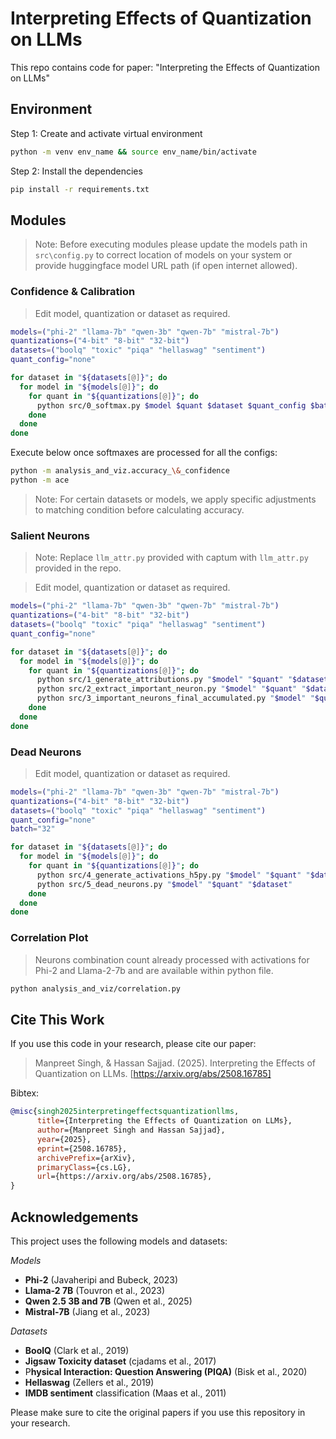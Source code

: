 # Interpreting Effects of Quantization on LLMs
 This repo contains code for paper: "Interpreting the Effects of Quantization on LLMs"

 ## Environment

Step 1: Create and activate virtual environment
```bash
python -m venv env_name && source env_name/bin/activate
```

Step 2: Install the dependencies
```bash
pip install -r requirements.txt
```

## Modules
> Note: 
> Before executing modules please update the models path in `src\config.py` to correct location of models on your system or provide huggingface model URL path (if open internet allowed).

### Confidence & Calibration
> Edit model, quantization or dataset as required.

```bash
models=("phi-2" "llama-7b" "qwen-3b" "qwen-7b" "mistral-7b")
quantizations=("4-bit" "8-bit" "32-bit")
datasets=("boolq" "toxic" "piqa" "hellaswag" "sentiment")
quant_config="none"

for dataset in "${datasets[@]}"; do
  for model in "${models[@]}"; do
    for quant in "${quantizations[@]}"; do
      python src/0_softmax.py $model $quant $dataset $quant_config $batch
    done
  done
done
```

Execute below once softmaxes are processed for all the configs:
```bash
python -m analysis_and_viz.accuracy_\&_confidence
python -m ace
```
> Note: For certain datasets or models, we apply specific adjustments to matching condition before calculating accuracy.



### Salient Neurons
> Note: Replace `llm_attr.py` provided with captum with `llm_attr.py` provided in the repo.

> Edit model, quantization or dataset as required.

```bash
models=("phi-2" "llama-7b" "qwen-3b" "qwen-7b" "mistral-7b")
quantizations=("4-bit" "8-bit" "32-bit")
datasets=("boolq" "toxic" "piqa" "hellaswag" "sentiment")
quant_config="none"

for dataset in "${datasets[@]}"; do
  for model in "${models[@]}"; do
    for quant in "${quantizations[@]}"; do
      python src/1_generate_attributions.py "$model" "$quant" "$dataset" 32 "$quant_config"
      python src/2_extract_important_neuron.py "$model" "$quant" "$dataset"
      python src/3_important_neurons_final_accumulated.py "$model" "$quant" "$dataset"
    done
  done
done
```

### Dead Neurons
> Edit model, quantization or dataset as required.

```bash
models=("phi-2" "llama-7b" "qwen-3b" "qwen-7b" "mistral-7b")
quantizations=("4-bit" "8-bit" "32-bit")
datasets=("boolq" "toxic" "piqa" "hellaswag" "sentiment")
quant_config="none"
batch="32"

for dataset in "${datasets[@]}"; do
  for model in "${models[@]}"; do
    for quant in "${quantizations[@]}"; do
      python src/4_generate_activations_h5py.py "$model" "$quant" "$dataset" "$quant_config" --batch $batch
      python src/5_dead_neurons.py "$model" "$quant" "$dataset"
    done
  done
done
```

### Correlation Plot
> Neurons combination count already processed with activations for Phi-2 and Llama-2-7b and are available within python file.
```bash
python analysis_and_viz/correlation.py
```

## Cite This Work

If you use this code in your research, please cite our paper:

> Manpreet Singh, & Hassan Sajjad. (2025). Interpreting the Effects of Quantization on LLMs. [https://arxiv.org/abs/2508.16785]

Bibtex:
```bibtex
@misc{singh2025interpretingeffectsquantizationllms,
      title={Interpreting the Effects of Quantization on LLMs}, 
      author={Manpreet Singh and Hassan Sajjad},
      year={2025},
      eprint={2508.16785},
      archivePrefix={arXiv},
      primaryClass={cs.LG},
      url={https://arxiv.org/abs/2508.16785}, 
}
```

## Acknowledgements

This project uses the following models and datasets:

*Models*
- **Phi-2** (Javaheripi and Bubeck, 2023)
- **Llama-2 7B** (Touvron et al., 2023)
- **Qwen 2.5 3B and 7B** (Qwen et al., 2025)
- **Mistral-7B** (Jiang et al., 2023)

*Datasets*
- **BoolQ** (Clark et al., 2019)
- **Jigsaw Toxicity dataset** (cjadams et al., 2017)
- P**hysical Interaction: Question Answering (PIQA)** (Bisk et al., 2020)
- **Hellaswag** (Zellers et al., 2019)
- **IMDB sentiment**
classification (Maas et al., 2011)




Please make sure to cite the original papers if you use this repository in your research.